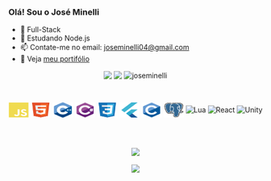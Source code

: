 ### Olá! Sou o José Minelli

- 🔭 Full-Stack
- 🌱 Estudando Node.js
- 📫 Contate-me no email: joseminelli04@gmail.com
- 📒 Veja <a href="https://joseminelli.github.io/portifolio/">meu portifólio</a>
<div><p align="center">
<img align="center" height="180em" src="https://github-readme-stats.vercel.app/api?username=joseminelli&show_icons=true&theme=tokyonight&count_private=true&bg_color=00000000&hide_border=true"/>
<img align="center" height="180em" src="https://github-readme-stats.vercel.app/api/top-langs/?username=joseminelli&theme=tokyonight&bg_color=00000000&layout=compact&langs_count=168&hide_border=true"/>
<img align="center" src="https://github-readme-streak-stats.herokuapp.com/?user=joseminelli&theme=tokyonight&hide_border=true&background=EB545400&locale=pt_BR" alt="joseminelli" /></p>
</div>


<div style="display: inline_block"><br><p align="center">
  <img align="center" alt="Js" height="30" width="40" src="https://raw.githubusercontent.com/devicons/devicon/master/icons/javascript/javascript-plain.svg">
  <img align="center" alt="HTML" height="30" width="40" src="https://raw.githubusercontent.com/devicons/devicon/master/icons/html5/html5-original.svg">
  <img align="center" alt="C++" height="30" width="40" src="https://raw.githubusercontent.com/devicons/devicon/master/icons/cplusplus/cplusplus-original.svg">
  <img align="center" alt="C#" height="30" width="40" src="https://raw.githubusercontent.com/devicons/devicon/master/icons/csharp/csharp-original.svg">
  <img align="center" alt="CSS" height="30" width="40" src="https://raw.githubusercontent.com/devicons/devicon/master/icons/css3/css3-original.svg">
  <img align="center" alt="flutter" height="30" width="40" src="https://github.com/devicons/devicon/blob/master/icons/flutter/flutter-original.svg">
  <img align="center" alt="C" height="30" width="40" src="https://raw.githubusercontent.com/devicons/devicon/master/icons/c/c-original.svg">
  <img align="center" alt="PostgreSQL" height="30" width="40" src="https://github.com/devicons/devicon/blob/master/icons/postgresql/postgresql-original.svg">
  <img align="center" alt="Lua" height="30" width="29" src="https://cdn.discordapp.com/attachments/933499827638124575/1160747567886368828/lua.png?ex=6535c969&is=65235469&hm=c083afe88803ab7c09eea6e9ea53df4111d131da0457c577ddedcc79b9c558ed&">
  <img align="center" alt="React" height="30" width="29" src="https://cdn.discordapp.com/attachments/933499827638124575/1160750132329975828/react.png?ex=6535cbcd&is=652356cd&hm=c8509e2463d80f344c64a21af6e3a77a81170e2f0b0fa481dc0cd0fcb47d8ec9&">
  <img align="center" alt="Unity" height="30" width="29" src="https://cdn.discordapp.com/attachments/933499827638124575/1160748862013710447/unity.png?ex=6535ca9e&is=6523559e&hm=dd6d467b3d35e092ed03c7e51a47ffbdb0e585f36466190c27fdbbc46aa23587&"></p>
</div>

##
<div style="display: inline_block"><br><p align="center">
  <p align="center"><a href="https://instagram.com/joseminelli_" target="_blank"><img src="https://img.shields.io/badge/-Instagram-%23E4405F?style=for-the-badge&logo=instagram&logoColor=white"> </p>
  <p align="center"><a href="https://www.linkedin.com/in/joseminelli" target="_blank"><img src="https://img.shields.io/badge/-Linkedin-%23E4405F?style=for-the-badge&logo=linkedin&logoColor=white&labelColor=0e76a8&color=0e76a8" target="_blank"></a></p>
</div>

